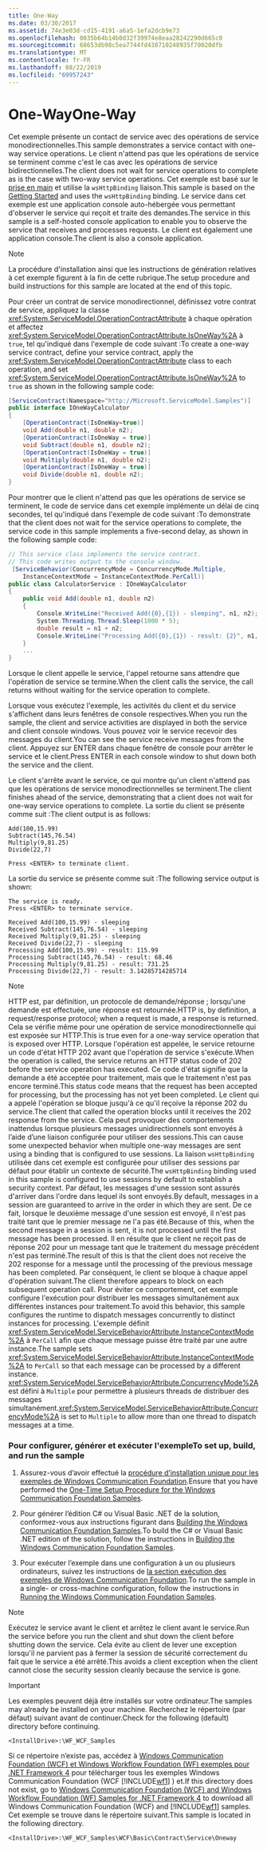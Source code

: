 ```yaml
---
title: One-Way
ms.date: 03/30/2017
ms.assetid: 74e3e03d-cd15-4191-a6a5-1efa2dcb9e73
ms.openlocfilehash: 0035b64b14b0d32f39974e8eaa28242290d665c0
ms.sourcegitcommit: 68653db98c5ea7744fd438710248935f70020dfb
ms.translationtype: MT
ms.contentlocale: fr-FR
ms.lasthandoff: 08/22/2019
ms.locfileid: "69957243"
---
```

# <a name="one-way"></a><span data-ttu-id="17a85-102">One-Way</span><span class="sxs-lookup"><span data-stu-id="17a85-102">One-Way</span></span>
<span data-ttu-id="17a85-103">Cet exemple présente un contact de service avec des opérations de service monodirectionnelles.</span><span class="sxs-lookup"><span data-stu-id="17a85-103">This sample demonstrates a service contact with one-way service operations.</span></span> <span data-ttu-id="17a85-104">Le client n'attend pas que les opérations de service se terminent comme c'est le cas avec les opérations de service bidirectionnelles.</span><span class="sxs-lookup"><span data-stu-id="17a85-104">The client does not wait for service operations to complete as is the case with two-way service operations.</span></span> <span data-ttu-id="17a85-105">Cet exemple est basé sur le [prise en main](../../../../docs/framework/wcf/samples/getting-started-sample.md) et utilise la `wsHttpBinding` liaison.</span><span class="sxs-lookup"><span data-stu-id="17a85-105">This sample is based on the [Getting Started](../../../../docs/framework/wcf/samples/getting-started-sample.md) and uses the `wsHttpBinding` binding.</span></span> <span data-ttu-id="17a85-106">Le service dans cet exemple est une application console auto-hébergée vous permettant d'observer le service qui reçoit et traite des demandes.</span><span class="sxs-lookup"><span data-stu-id="17a85-106">The service in this sample is a self-hosted console application to enable you to observe the service that receives and processes requests.</span></span> <span data-ttu-id="17a85-107">Le client est également une application console.</span><span class="sxs-lookup"><span data-stu-id="17a85-107">The client is also a console application.</span></span>  
  
> [!NOTE]
> <span data-ttu-id="17a85-108">La procédure d'installation ainsi que les instructions de génération relatives à cet exemple figurent à la fin de cette rubrique.</span><span class="sxs-lookup"><span data-stu-id="17a85-108">The setup procedure and build instructions for this sample are located at the end of this topic.</span></span>  
  
 <span data-ttu-id="17a85-109">Pour créer un contrat de service monodirectionnel, définissez votre contrat de service, appliquez la classe <xref:System.ServiceModel.OperationContractAttribute> à chaque opération et affectez <xref:System.ServiceModel.OperationContractAttribute.IsOneWay%2A> à `true`, tel qu'indiqué dans l'exemple de code suivant :</span><span class="sxs-lookup"><span data-stu-id="17a85-109">To create a one-way service contract, define your service contract, apply the <xref:System.ServiceModel.OperationContractAttribute> class to each operation, and set <xref:System.ServiceModel.OperationContractAttribute.IsOneWay%2A> to `true` as shown in the following sample code:</span></span>  
  
```csharp
[ServiceContract(Namespace="http://Microsoft.ServiceModel.Samples")]  
public interface IOneWayCalculator  
{  
    [OperationContract(IsOneWay=true)]  
    void Add(double n1, double n2);  
    [OperationContract(IsOneWay = true)]  
    void Subtract(double n1, double n2);  
    [OperationContract(IsOneWay = true)]  
    void Multiply(double n1, double n2);  
    [OperationContract(IsOneWay = true)]  
    void Divide(double n1, double n2);  
}  
```  
  
 <span data-ttu-id="17a85-110">Pour montrer que le client n'attend pas que les opérations de service se terminent, le code de service dans cet exemple implémente un délai de cinq secondes, tel qu'indiqué dans l'exemple de code suivant :</span><span class="sxs-lookup"><span data-stu-id="17a85-110">To demonstrate that the client does not wait for the service operations to complete, the service code in this sample implements a five-second delay, as shown in the following sample code:</span></span>  
  
```csharp
// This service class implements the service contract.  
// This code writes output to the console window.  
 [ServiceBehavior(ConcurrencyMode = ConcurrencyMode.Multiple,  
    InstanceContextMode = InstanceContextMode.PerCall)]  
public class CalculatorService : IOneWayCalculator  
{  
    public void Add(double n1, double n2)  
    {  
        Console.WriteLine("Received Add({0},{1}) - sleeping", n1, n2);  
        System.Threading.Thread.Sleep(1000 * 5);  
        double result = n1 + n2;  
        Console.WriteLine("Processing Add({0},{1}) - result: {2}", n1, n2, result);  
    }  
    ...  
}  
```  
  
 <span data-ttu-id="17a85-111">Lorsque le client appelle le service, l'appel retourne sans attendre que l'opération de service se termine.</span><span class="sxs-lookup"><span data-stu-id="17a85-111">When the client calls the service, the call returns without waiting for the service operation to complete.</span></span>  
  
 <span data-ttu-id="17a85-112">Lorsque vous exécutez l'exemple, les activités du client et du service s'affichent dans leurs fenêtres de console respectives.</span><span class="sxs-lookup"><span data-stu-id="17a85-112">When you run the sample, the client and service activities are displayed in both the service and client console windows.</span></span> <span data-ttu-id="17a85-113">Vous pouvez voir le service recevoir des messages du client.</span><span class="sxs-lookup"><span data-stu-id="17a85-113">You can see the service receive messages from the client.</span></span> <span data-ttu-id="17a85-114">Appuyez sur ENTER dans chaque fenêtre de console pour arrêter le service et le client.</span><span class="sxs-lookup"><span data-stu-id="17a85-114">Press ENTER in each console window to shut down both the service and the client.</span></span>  
  
 <span data-ttu-id="17a85-115">Le client s'arrête avant le service, ce qui montre qu'un client n'attend pas que les opérations de service monodirectionnelles se terminent.</span><span class="sxs-lookup"><span data-stu-id="17a85-115">The client finishes ahead of the service, demonstrating that a client does not wait for one-way service operations to complete.</span></span> <span data-ttu-id="17a85-116">La sortie du client se présente comme suit :</span><span class="sxs-lookup"><span data-stu-id="17a85-116">The client output is as follows:</span></span>  
  
```console  
Add(100,15.99)  
Subtract(145,76.54)  
Multiply(9,81.25)  
Divide(22,7)  
  
Press <ENTER> to terminate client.  
```  
  
 <span data-ttu-id="17a85-117">La sortie du service se présente comme suit :</span><span class="sxs-lookup"><span data-stu-id="17a85-117">The following service output is shown:</span></span>  
  
```console  
The service is ready.  
Press <ENTER> to terminate service.  
  
Received Add(100,15.99) - sleeping  
Received Subtract(145,76.54) - sleeping  
Received Multiply(9,81.25) - sleeping  
Received Divide(22,7) - sleeping  
Processing Add(100,15.99) - result: 115.99  
Processing Subtract(145,76.54) - result: 68.46  
Processing Multiply(9,81.25) - result: 731.25  
Processing Divide(22,7) - result: 3.14285714285714  
```  
  
> [!NOTE]
> <span data-ttu-id="17a85-118">HTTP est, par définition, un protocole de demande/réponse ; lorsqu'une demande est effectuée, une réponse est retournée.</span><span class="sxs-lookup"><span data-stu-id="17a85-118">HTTP is, by definition, a request/response protocol; when a request is made, a response is returned.</span></span> <span data-ttu-id="17a85-119">Cela se vérifie même pour une opération de service monodirectionnelle qui est exposée sur HTTP.</span><span class="sxs-lookup"><span data-stu-id="17a85-119">This is true even for a one-way service operation that is exposed over HTTP.</span></span> <span data-ttu-id="17a85-120">Lorsque l'opération est appelée, le service retourne un code d'état HTTP 202 avant que l'opération de service s'exécute.</span><span class="sxs-lookup"><span data-stu-id="17a85-120">When the operation is called, the service returns an HTTP status code of 202 before the service operation has executed.</span></span> <span data-ttu-id="17a85-121">Ce code d'état signifie que la demande a été acceptée pour traitement, mais que le traitement n'est pas encore terminé.</span><span class="sxs-lookup"><span data-stu-id="17a85-121">This status code means that the request has been accepted for processing, but the processing has not yet been completed.</span></span> <span data-ttu-id="17a85-122">Le client qui a appelé l'opération se bloque jusqu'à ce qu'il reçoive la réponse 202 du service.</span><span class="sxs-lookup"><span data-stu-id="17a85-122">The client that called the operation blocks until it receives the 202 response from the service.</span></span> <span data-ttu-id="17a85-123">Cela peut provoquer des comportements inattendus lorsque plusieurs messages unidirectionnels sont envoyés à l’aide d’une liaison configurée pour utiliser des sessions.</span><span class="sxs-lookup"><span data-stu-id="17a85-123">This can cause some unexpected behavior when multiple one-way messages are sent using a binding that is configured to use sessions.</span></span> <span data-ttu-id="17a85-124">La liaison `wsHttpBinding` utilisée dans cet exemple est configurée pour utiliser des sessions par défaut pour établir un contexte de sécurité.</span><span class="sxs-lookup"><span data-stu-id="17a85-124">The `wsHttpBinding` binding used in this sample is configured to use sessions by default to establish a security context.</span></span> <span data-ttu-id="17a85-125">Par défaut, les messages d'une session sont assurés d'arriver dans l'ordre dans lequel ils sont envoyés.</span><span class="sxs-lookup"><span data-stu-id="17a85-125">By default, messages in a session are guaranteed to arrive in the order in which they are sent.</span></span> <span data-ttu-id="17a85-126">De ce fait, lorsque le deuxième message d'une session est envoyé, il n'est pas traité tant que le premier message ne l'a pas été.</span><span class="sxs-lookup"><span data-stu-id="17a85-126">Because of this, when the second message in a session is sent, it is not processed until the first message has been processed.</span></span> <span data-ttu-id="17a85-127">Il en résulte que le client ne reçoit pas de réponse 202 pour un message tant que le traitement du message précédent n'est pas terminé.</span><span class="sxs-lookup"><span data-stu-id="17a85-127">The result of this is that the client does not receive the 202 response for a message until the processing of the previous message has been completed.</span></span> <span data-ttu-id="17a85-128">Par conséquent, le client se bloque à chaque appel d'opération suivant.</span><span class="sxs-lookup"><span data-stu-id="17a85-128">The client therefore appears to block on each subsequent operation call.</span></span> <span data-ttu-id="17a85-129">Pour éviter ce comportement, cet exemple configure l'exécution pour distribuer les messages simultanément aux différentes instances pour traitement.</span><span class="sxs-lookup"><span data-stu-id="17a85-129">To avoid this behavior, this sample configures the runtime to dispatch messages concurrently to distinct instances for processing.</span></span> <span data-ttu-id="17a85-130">L'exemple définit <xref:System.ServiceModel.ServiceBehaviorAttribute.InstanceContextMode%2A> à `PerCall` afin que chaque message puisse être traité par une autre instance.</span><span class="sxs-lookup"><span data-stu-id="17a85-130">The sample sets <xref:System.ServiceModel.ServiceBehaviorAttribute.InstanceContextMode%2A> to `PerCall` so that each message can be processed by a different instance.</span></span> <span data-ttu-id="17a85-131"><xref:System.ServiceModel.ServiceBehaviorAttribute.ConcurrencyMode%2A> est défini à `Multiple` pour permettre à plusieurs threads de distribuer des messages simultanément.</span><span class="sxs-lookup"><span data-stu-id="17a85-131"><xref:System.ServiceModel.ServiceBehaviorAttribute.ConcurrencyMode%2A> is set to `Multiple` to allow more than one thread to dispatch messages at a time.</span></span>  
  
### <a name="to-set-up-build-and-run-the-sample"></a><span data-ttu-id="17a85-132">Pour configurer, générer et exécuter l'exemple</span><span class="sxs-lookup"><span data-stu-id="17a85-132">To set up, build, and run the sample</span></span>  
  
1. <span data-ttu-id="17a85-133">Assurez-vous d’avoir effectué la [procédure d’installation unique pour les exemples de Windows Communication Foundation](../../../../docs/framework/wcf/samples/one-time-setup-procedure-for-the-wcf-samples.md).</span><span class="sxs-lookup"><span data-stu-id="17a85-133">Ensure that you have performed the [One-Time Setup Procedure for the Windows Communication Foundation Samples](../../../../docs/framework/wcf/samples/one-time-setup-procedure-for-the-wcf-samples.md).</span></span>  
  
2. <span data-ttu-id="17a85-134">Pour générer l’édition C# ou Visual Basic .NET de la solution, conformez-vous aux instructions figurant dans [Building the Windows Communication Foundation Samples](../../../../docs/framework/wcf/samples/building-the-samples.md).</span><span class="sxs-lookup"><span data-stu-id="17a85-134">To build the C# or Visual Basic .NET edition of the solution, follow the instructions in [Building the Windows Communication Foundation Samples](../../../../docs/framework/wcf/samples/building-the-samples.md).</span></span>  
  
3. <span data-ttu-id="17a85-135">Pour exécuter l’exemple dans une configuration à un ou plusieurs ordinateurs, suivez les instructions de [la section exécution des exemples de Windows Communication Foundation](../../../../docs/framework/wcf/samples/running-the-samples.md).</span><span class="sxs-lookup"><span data-stu-id="17a85-135">To run the sample in a single- or cross-machine configuration, follow the instructions in [Running the Windows Communication Foundation Samples](../../../../docs/framework/wcf/samples/running-the-samples.md).</span></span>  
  
> [!NOTE]
> <span data-ttu-id="17a85-136">Exécutez le service avant le client et arrêtez le client avant le service.</span><span class="sxs-lookup"><span data-stu-id="17a85-136">Run the service before you run the client and shut down the client before shutting down the service.</span></span> <span data-ttu-id="17a85-137">Cela évite au client de lever une exception lorsqu'il ne parvient pas à fermer la session de sécurité correctement du fait que le service a été arrêté.</span><span class="sxs-lookup"><span data-stu-id="17a85-137">This avoids a client exception when the client cannot close the security session cleanly because the service is gone.</span></span>  
  
> [!IMPORTANT]
>  <span data-ttu-id="17a85-138">Les exemples peuvent déjà être installés sur votre ordinateur.</span><span class="sxs-lookup"><span data-stu-id="17a85-138">The samples may already be installed on your machine.</span></span> <span data-ttu-id="17a85-139">Recherchez le répertoire (par défaut) suivant avant de continuer.</span><span class="sxs-lookup"><span data-stu-id="17a85-139">Check for the following (default) directory before continuing.</span></span>  
>   
>  `<InstallDrive>:\WF_WCF_Samples`  
>   
>  <span data-ttu-id="17a85-140">Si ce répertoire n’existe pas, accédez à [Windows Communication Foundation (WCF) et Windows Workflow Foundation (WF) exemples pour .NET Framework 4](https://go.microsoft.com/fwlink/?LinkId=150780) pour télécharger tous les exemples Windows Communication Foundation (WCF [!INCLUDE[wf1](../../../../includes/wf1-md.md)] ) et.</span><span class="sxs-lookup"><span data-stu-id="17a85-140">If this directory does not exist, go to [Windows Communication Foundation (WCF) and Windows Workflow Foundation (WF) Samples for .NET Framework 4](https://go.microsoft.com/fwlink/?LinkId=150780) to download all Windows Communication Foundation (WCF) and [!INCLUDE[wf1](../../../../includes/wf1-md.md)] samples.</span></span> <span data-ttu-id="17a85-141">Cet exemple se trouve dans le répertoire suivant.</span><span class="sxs-lookup"><span data-stu-id="17a85-141">This sample is located in the following directory.</span></span>  
>   
>  `<InstallDrive>:\WF_WCF_Samples\WCF\Basic\Contract\Service\Oneway`  
